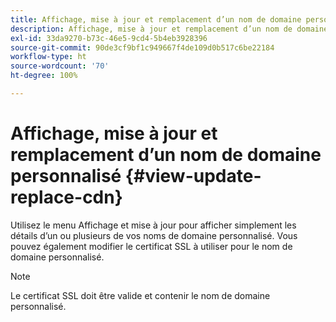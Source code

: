 ```yaml
---
title: Affichage, mise à jour et remplacement d’un nom de domaine personnalisé
description: Affichage, mise à jour et remplacement d’un nom de domaine personnalisé
exl-id: 33da9270-b73c-46e5-9cd4-5b4eb3928396
source-git-commit: 90de3cf9bf1c949667f4de109d0b517c6be22184
workflow-type: ht
source-wordcount: '70'
ht-degree: 100%

---
```


# Affichage, mise à jour et remplacement d’un nom de domaine personnalisé {#view-update-replace-cdn}

Utilisez le menu Affichage et mise à jour pour afficher simplement les détails d’un ou plusieurs de vos noms de domaine personnalisé.
Vous pouvez également modifier le certificat SSL à utiliser pour le nom de domaine personnalisé.

>[!NOTE]
>Le certificat SSL doit être valide et contenir le nom de domaine personnalisé.
